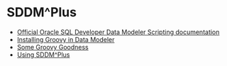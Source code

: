 # SDDM^Plus

- [Official Oracle SQL Developer Data Modeler Scripting documentation](official-sddm-scripting-docs.md)
- [Installing Groovy in Data Modeler](installing-groovy-in-dm.md)
- [Some Groovy Goodness](groovy-goodness.md)
- [Using SDDM^Plus]()
